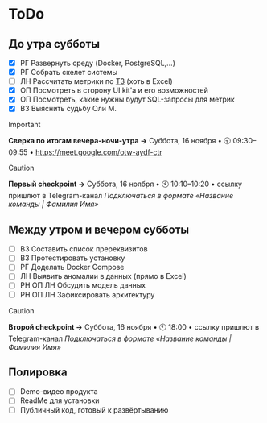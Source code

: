 # ToDo
## До утра субботы
 - [x] РГ Развернуть среду (Docker, PostgreSQL,…)
 - [x] РГ Собрать скелет системы
 - [ ] ЛН Рассчитать метрики по [ТЗ](https://docs.google.com/presentation/d/1Ixn7mnErgfvu0Kuxk7OUIWIuMWP2KfNRwGEyVObvuwI/edit#slide=id.g3141d0e0588_0_411) (хоть в Excel)
 - [x] ОП Посмотреть в сторону UI kit'а и его возможностей
 - [x] ОП Посмотреть, какие нужны будут SQL-запросы для метрик
 - [x] ВЗ Выяснить судьбу Оли М.

> [!IMPORTANT]
> **Сверка по итогам вечера-ночи-утра →** Суббота, 16 ноября • 🕤 09:30–09:55 • https://meet.google.com/otw-aydf-ctr

> [!CAUTION]
> **Первый checkpoint →** Суббота, 16 ноября • 🕙 10:10–10:20 • ссылку пришлют в Telegram-канал
> _Подключаться в формате «Название команды | Фамилия Имя»_

## Между утром и вечером субботы
- [ ] ВЗ Составить список пререквизитов
- [ ] ВЗ Протестировать установку
- [ ] РГ Доделать Docker Compose
- [ ] ЛН Выявить аномалии в данных (прямо в Excel)
- [ ] РН ОП ЛН Обсудить модель данных
- [ ] РН ОП ЛН Зафиксировать архитектуру

> [!CAUTION]
> **Второй checkpoint →** Суббота, 16 ноября • 🕙 18:00 • ссылку пришлют в Telegram-канал
> _Подключаться в формате «Название команды | Фамилия Имя»_


## Полировка
 - [ ] Demo-видео продукта
 - [ ] ReadMe для установки
 - [ ] Публичный код, готовый к развёртыванию
